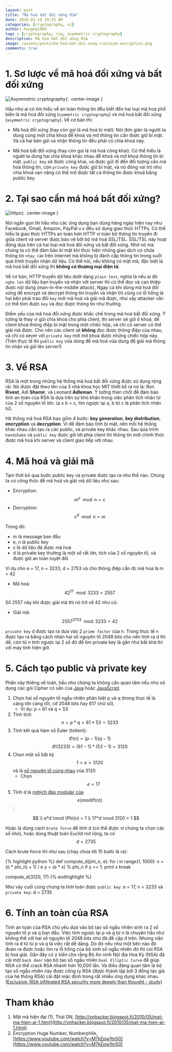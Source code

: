 ```yaml
---
layout: post
title: "Mã hoá bất đối xứng RSA"
date: 2016-01-19 19:55 AM
categories: [cryptography, vi]
author: hungnq1989
tags : [cryptography, rsa, asymmetric cryptography]
description: Mã hoá bất đối xứng RSA
image: /assets/posts/ma-hoa-bat-doi-xung-rsa/asym-encryption.png
comments: true
---
```


# 1. Sơ lược về mã hoá đối xứng và bất đối xứng

![Asymmetric cryptography](/assets/posts/ma-hoa-bat-doi-xung-rsa/asym-encryption.png){: .center-image }

Hầu như ai có tìm hiểu về an toàn thông tin đều biết đến hai loại mã hoá phổ biến là mã hoá đối xứng (`symmetric cryptography`) 
và mã hoá bất đối xứng (`asymmetric cryptography`). Về cơ bản thì:

- Mã hoá đối xứng (hay còn gọi là mã hoá bí mật): Nói đơn giản là người ta dùng cùng một chìa khoá để khoá và mở thông tin 
cần được giữ bí mật. Và cả hai bên gửi và nhận thông tin đều phải có chìa khoá này.

- Mã hoá bất đối xứng (hay còn gọi là mã hoá công khai): Có thể hiểu là người ta dùng hai chìa khoá khác nhau 
để khoá và mở khoá thông tin bí mật. `public key` sẽ được công khai, và được gửi đi đến đối tượng cần mã hoá thông tin, 
còn `private key` được giữ bí mật, và nó đóng vai trò như chìa khoá vạn năng có thể mở được tất cả thông tin được 
khoá bằng public key.

# 2. Tại sao cần má hoá bất đối xứng?

![https](/assets/posts/ma-hoa-bat-doi-xung-rsa/https.jpg){: .center-image }

Nói ngắn gọn thì hầu như các ứng dụng bạn dùng hàng ngày hiện nay như Facebook, Gmail, Amazon, PayPal v.v đều sử dụng giao thức HTTPs. Có thể hiểu là giao thức HTTPs an toàn hơn HTTP vì toàn bộ thông tin truyền đi giữa client và server được bảo vệ bởi bộ mã hoá SSL/TSL. SSL/TSL này hoạt động dựa trên cả hai loại mã hoá đối xứng và bất đối xứng. Nhờ nó mà chúng ta có thể đảm bảo bí mật khi thực hiện những giao dịch có chứa thông tin `nhạy cảm` trên Internet mà không bị đánh cắp thông tin trong suốt quá trình truyền nhận dữ liệu. Có thể nói, nếu không có mật mã, đặc biệt là mã hoá bất đối xứng thì **không có thương mại điện tử**.

Về cơ bản, HTTP truyền dữ liệu dưới dạng `plain text`, nghĩa là nếu ai đó `nghe lén` dữ liệu bạn truyền và nhận với server thì có thể đọc và can thiệp được nội dung (man-in-the-middle attack). Ngay cả khi dùng mã hoá đối xứng để encrypt và decrypt thông tin truyền và nhận thì cũng có lỗ hổng là hai bên phải trao đổi `key` mới mã hoá và giải mã được, như vậy attacker vẫn có thể tóm được `key` và đọc được thông tin như thường.

Điểm yếu của mã hoá đối xứng được khắc chế trong mã hoá bất đối xứng. Ý tưởng là thay vì gửi chìa khoá cho phía client, thì server sẽ gửi ổ khoá, để client khoá thông điệp bí mật trong một chiếc hộp, và chỉ có server có thể giải mã được. Cho nên các client sẽ **không** đọc được thông điệp của nhau, và chỉ có sever với `private key` mới mở khoá được những chiếc hộp này. (Trên thực tế thì `public key` vừa dùng để mã hoá vừa dùng để giải mã thông tin nhận và gửi lên server!)

# 3. Về RSA


RSA là một trong những hệ thống mã hoá bất đối xứng được sử dụng rộng rãi. Nó được đặt theo tên của 3 nhà khoa học MIT thiết kế ra nó là: Ron **Rivest**, Adi **Shamir**, và Leonard **Adleman**. Ý tưởng then chốt để đảm bảo tính an toàn của RSA là dựa trên sự khó khăn trong việc phân tích nhân tử của 2 số nguyên tố lớn. (a x b = c, tìm ngược lại a, b từ c là phân tích nhân tử).

Hệ thống mã hoá RSA bao gồm 4 bước: **key generation**, **key distribution**, **encryption** và **decryption**. Vì để đảm bảo tính bí mật, nên mỗi hệ thống khác nhau cần tạo ra các public, và private key khác nhau. Sau qúa trình `handshake` và `public key` được gởi tới phía client thì thông tin mới chính thức được mã hoá khi server và client giao tiếp với nhau.

# 4. Mã hoá và giải mã

Tạm thời bỏ qua bước public key và private được tạo ra như thế nào. Chúng ta có công thức để mã hoá và giải mã dữ liệu như sau:

- Encryption: $$m^e \mod n = c$$
- Decryption: $$c^d \mod n = m$$

Trong đó: 

* m là message ban đầu
* e, n là public key 
* c là dữ liệu đã được mã hoá
* d là private key thường là một số rất lớn, tích của 2 số nguyên tố, và được giữ an toàn tuyệt đối

Ví dụ cho e = 17, n = 3233, d = 2753 và cho thông điệp cần đc mã hoá là m = 42 

* Mã hoá: $$42^{17} \mod 3233 = 2557$$

Số 2557 này khi được giải mã thì nó trở về 42 như cũ: 

* Giải mã: $$2557^{2753} \mod 3233 = 42$$

`private key` d được tạo ra dựa vào 2 `prime factor` của n. Trong thực tế n được tạo ra bằng cách nhân hai số nguyên tố 2048 bits cho nên tính ra d thì dễ, còn từ n tính ngược lại 2 số đó để tìm private key là gần như bất khả thi với máy tính hiện giờ.

# 5. Cách tạo public và private key
Phần này thiêng về toán, hầu như chúng ta không cần quan tâm nếu như sử dụng các gói Cipher có sẵn của [Java](https://docs.oracle.com/javase/7/docs/api/java/security/KeyPairGenerator.html) hoặc [JavaScript](https://developer.mozilla.org/en/docs/Web/API/SubtleCrypto).

1. Chọn hai số nguyên tố ngẫu nhiên phân biệt p và q (trong thực tế là càng lớn càng tốt, cỡ 2048 bits hay 617 chữ số).
	* Ví dụ:  p = 61 và q = 53
2. Tính tích $$n = p * q  = 61 * 53 = 3233$$
3. Tính kết quả hàm số Euler (totient): $$\Phi(n) = (p − 1)(q − 1)$$
	$$\Phi(3233) = (61 - 1) * (53 - 1) = 3120$$
4. Chọn một số bất kỳ $$ 1 < e < 3120$$ và là [số nguyên tố cùng nhau](https://vi.wikipedia.org/wiki/S%E1%BB%91_nguy%C3%AAn_t%E1%BB%91_c%C3%B9ng_nhau) của 3120
	* Chọn $$e = 17$$
5. Tính d là [nghịch đảo modular của](https://en.wikipedia.org/wiki/Modular_multiplicative_inverse) $$e(mod \Phi(n))$$:

$$ 
 \\ e*d \mod \Phi(n) = 1
 \\ 17*d \mod 3120 = 1
$$

Hoặc là dùng cách `brute force` để tính d (có thể được vì chúng ta chọn các số nhỏ), hoặc dùng thuật toán Euclid mở rộng, ta có $$d = 2735$$

Cách brute force thì như sau (chạy chưa tới 15 bước là ra):

{% highlight python %}
def compute_d(phi_n, e):
	for i in range(1, 1000):
		x = ((i * phi_n) + 1) / e
		y = (e * x) % phi_n
		if y == 1:
			print x
			break

compute_d(3120, 17)
{% endhighlight %}

Như vậy cuối cùng chúng ta tính toán được `public key`: e = 17, n = 3233 và `private key`: d = 2735

# 6. Tính an toàn của RSA

Tính an toàn của RSA chủ yếu dựa vào bộ tạo số ngẫu nhiên sinh ra 2 số nguyên tố p và q ban đầu. Việc tính ngược lại p và q từ n là chuyện hầu như không thể với hai số nguyên tố 2048 bits như đã đề cập ở trên. Nhưng việc tính ra d từ từ p và q là việc rất dễ dàng. Do đó nếu như một bên nào đó đoán ra được hoặc tìm ra lỗ hổng của bộ sinh số ngẫu nhiên đó thì coi RSA bị hoá giải. Gần đây có ý kiến cho rằng Bộ An ninh Nội địa Hoa Kỳ (NSA) đã cài một `back door` vào bộ tạo số ngẫu nhiên `Dual Elliptic Curve` để giúp NSA có thể crack RSA nhanh hơn 10,000 lần. Và điều đáng quan tâm là bộ tạo số ngẫu nhiên này được công ty RSA (được thành lập bởi 3 đồng tác giả của hệ thống RSA) cài đặt mặc định trong rất nhiều ứng dụng khác nhau. ([Exclusive: NSA infiltrated RSA security more deeply than thought - study](http://www.reuters.com/article/us-usa-security-nsa-rsa-idUSBREA2U0TY20140331))

# Tham khảo
1. Mật mã hiện đại (1), Thái DN, [http://vnhacker.blogspot.fi/2010/05/mat-ma-hien-ai-1.html](http://vnhacker.blogspot.fi/2010/05/mat-ma-hien-ai-1.html)
2. Encryption Huge Number, Numberphile, [https://www.youtube.com/watch?v=M7kEpw1tn50](https://www.youtube.com/watch?v=M7kEpw1tn50)